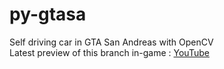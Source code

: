 # py-gtasa
 Self driving car in GTA San Andreas with OpenCV\
 Latest preview of this branch in-game : [YouTube](https://youtu.be/e3yZM15-OuE)